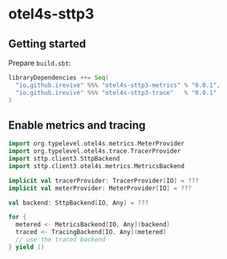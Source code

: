 # otel4s-sttp3

## Getting started

Prepare `build.sbt`:
```scala
libraryDependencies ++= Seq(
  "io.github.irevive" %%% "otel4s-sttp3-metrics" % "0.0.1",
  "io.github.irevive" %%% "otel4s-sttp3-trace"   % "0.0.1"
)
```

## Enable metrics and tracing

```scala
import org.typelevel.otel4s.metrics.MeterProvider
import org.typelevel.otel4s.trace.TracerProvider
import sttp.client3.SttpBackend
import sttp.client3.otel4s.metrics.MetricsBackend

implicit val tracerProvider: TracerProvider[IO] = ???
implicit val meterProvider: MeterProvider[IO] = ???

val backend: SttpBackend[IO, Any] = ???

for {
  metered <- MetricsBackend[IO, Any](backend)
  traced <- TracingBackend[IO, Any](metered)
  // use the traced backend
} yield ()
```
